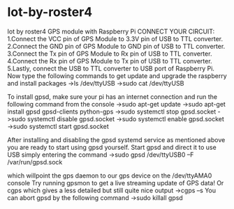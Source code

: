 # Iot-by-roster4
Iot by roster4
GPS module with Raspberry Pi 
CONNECT YOUR CIRCUIT:
1.Connect the VCC pin of GPS Module to 3.3V pin of USB to TTL converter.
2.Connect the GND pin of GPS Module to GND pin of USB to TTL converter.
3.Connect the Tx pin of GPS Module to Rx pin of USB to TTL converter.
4.Connect the Rx pin of GPS Module to Tx pin of USB to TTL converter.
5.Lastly, connect the USB to TTL converter to USB port of Raspberry Pi.
Now type the following commands to get update and upgrade the raspberry and install packages
->ls /dev/ttyUSB
->sudo cat /dev/ttyUSB

To install gpsd, make sure your pi has an internet connection and run the following command from the console
->sudo apt-get update
->sudo apt-get install gpsd gpsd-clients python-gps
->sudo systemctl stop gpsd.socket
->sudo systemctl disable gpsd.socket
->sudo systemctl enable gpsd.socket
->sudo systemctl start gpsd.socket

After installing and disabling the gpsd systemd service as mentioned above you are ready to start using gpsd yourself.
Start gpsd and direct it to use USB simply entering the command 
->sudo gpsd /dev/ttyUSB0 –F /var/run/gpsd.sock


which willpoint the gps daemon to our gps device on the /dev/ttyAMA0 console
Try running gpsmon to get a live streaming update of GPS data! Or cgps which gives a less detailed but still quite nice output
->cgps –s
You can abort gpsd by the following command
->sudo killall gpsd
